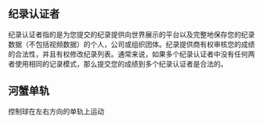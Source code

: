 ## 纪录认证者

纪录认证者指的是为您提交的纪录提供向世界展示的平台以及完整地保存您的纪录数据（不包括视频数据）的个人，公司或组织团体。纪录提供商有权审核您的成绩的合法性，并且有权修改纪录列表。通常来说，如果多个纪录认证者中没有任何两者使用相同的记录模式，那么提交您的成绩到多个纪录认证者是合法的。

## 河蟹单轨

控制球在左右方向的单轨上运动
